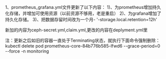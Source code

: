1、prometheus_grafana.yml文件更新了以下内容：
    1)、为prometheus增加持久化存储，并增加可使用资源（以前资源不够用，老是重启）
    2)、为grafana增加了持久化存储。
    3)、把数据存留时间改为一个月- '-storage.local.retention=12h'


新加的内容为ceph-secret.yml,claim.yml,更改的内容在deplyment.yml里


注：更新之后如旧的容器一直处于Terminating状态，就执行下面命令强制删除：
    kubectl delete pod prometheus-core-84b776b585-lfwd6 --grace-period=0 --force -n monitoring